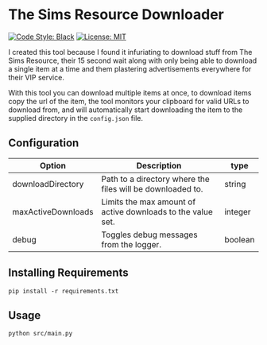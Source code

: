 # The Sims Resource Downloader

[![Code Style: Black](https://img.shields.io/badge/Code_Style-Black-black.svg?style=for-the-badge)](https://github.com/psf/black) [![License: MIT](https://img.shields.io/github/license/Xientraa/The-Sims-Resource-Downloader?label=License&style=for-the-badge)](./LICENSE)

I created this tool because I found it infuriating to download stuff from The Sims Resource, their 15 second wait along with only being able to download a single item at a time and them plastering advertisements everywhere for their VIP service.

With this tool you can download multiple items at once, to download items copy the url of the item, the tool monitors your clipboard for valid URLs to download from, and will automatically start downloading the item to the supplied directory in the `config.json` file.

## Configuration

| Option | Description | type |
| - | - | - |
| downloadDirectory | Path to a directory where the files will be downloaded to. | string |
| maxActiveDownloads | Limits the max amount of active downloads to the value set. | integer |
| debug | Toggles debug messages from the logger. | boolean |

## Installing Requirements

```pip
pip install -r requirements.txt
```

## Usage

```sh
python src/main.py
```
